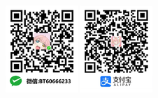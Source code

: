 <center>
  <img border="0" src="images/微信.png" alt="Pulpit rock" height="200">
  <img border="0" src="images/支付宝.png" alt="Pulpit rock" height="200">
</center>